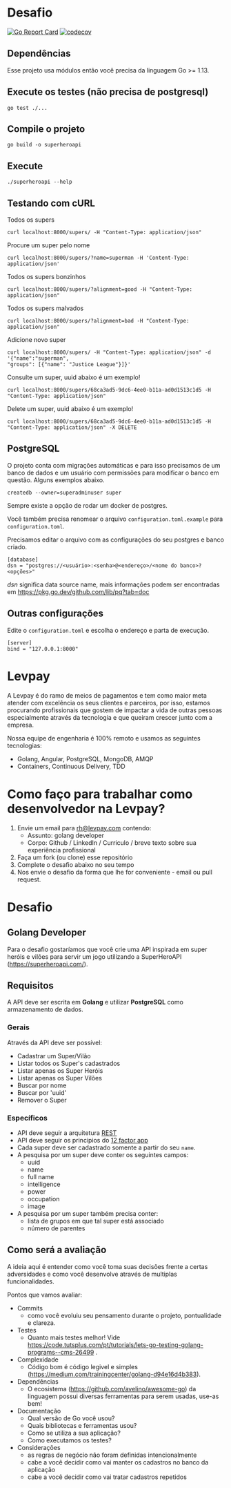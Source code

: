 # Desafio
[![Go Report Card](https://goreportcard.com/badge/github.com/dvdscripter/careers)](https://goreportcard.com/report/github.com/dvdscripter/careers)
[![codecov](https://codecov.io/gh/dvdscripter/careers/branch/master/graph/badge.svg)](https://codecov.io/gh/dvdscripter/careers)



## Dependências

Esse projeto usa módulos então você precisa da linguagem Go >= 1.13.

## Execute os testes (não precisa de postgresql)

```
go test ./...
```

## Compile o projeto

```
go build -o superheroapi
```

## Execute 

```
./superheroapi --help
```

## Testando com cURL

Todos os supers
```
curl localhost:8000/supers/ -H "Content-Type: application/json"
```

Procure um super pelo nome
```
curl localhost:8000/supers/?name=superman -H 'Content-Type: application/json'
```

Todos os supers bonzinhos
```
curl localhost:8000/supers/?alignment=good -H "Content-Type: application/json"
```

Todos os supers malvados
```
curl localhost:8000/supers/?alignment=bad -H "Content-Type: application/json"
```

Adicione novo super
```
curl localhost:8000/supers/ -H "Content-Type: application/json" -d '{"name":"superman",
"groups": [{"name": "Justice League"}]}'
```

Consulte um super, uuid abaixo é um exemplo!
```
curl localhost:8000/supers/68ca3ad5-9dc6-4ee0-b11a-ad0d1513c1d5 -H "Content-Type: application/json"
```

Delete um super, uuid abaixo é um exemplo!
```
curl localhost:8000/supers/68ca3ad5-9dc6-4ee0-b11a-ad0d1513c1d5 -H "Content-Type: application/json" -X DELETE
```

## PostgreSQL
O projeto conta com migrações automáticas e para isso precisamos de um banco de 
dados e um usuário com permissões para modificar o banco em questão. Alguns exemplos abaixo.

```
createdb --owner=superadminuser super
```

Sempre existe a opção de rodar um docker de postgres.

Você também precisa renomear o arquivo ```configuration.toml.example``` para ```configuration.toml```.

Precisamos editar o arquivo com as configurações do seu postgres e banco criado.

```
[database]
dsn = "postgres://<usuário>:<senha>@<endereço>/<nome do banco>?<opções>"
```

_dsn_ significa data source name, mais informações podem ser encontradas em
https://pkg.go.dev/github.com/lib/pq?tab=doc

## Outras configurações

Edite o ```configuration.toml``` e escolha o endereço e parta de execução.

```
[server]
bind = "127.0.0.1:8000"
```

# Levpay

A Levpay é do ramo de meios de pagamentos e tem como maior meta atender com excelência os seus clientes e parceiros, por isso, estamos procurando profissionais que gostem de impactar a vida de outras pessoas especialmente através da tecnologia e que queiram crescer junto com a empresa.

Nossa equipe de engenharia é 100% remoto e usamos as seguintes tecnologias:
- Golang, Angular, PostgreSQL, MongoDB, AMQP
- Containers, Continuous Delivery, TDD

# Como faço para trabalhar como desenvolvedor na Levpay?

1. Envie um email para rh@levpay.com contendo:
    - Assunto: golang developer
    - Corpo: Github / LinkedIn / Curriculo / breve texto sobre sua experiência profissional
2. Faça um fork (ou clone) esse repositório
3. Complete o desafio abaixo no seu tempo
4. Nos envie o desafio da forma que lhe for conveniente - email ou pull request.

# Desafio
## Golang Developer
Para o desafio gostaríamos que você crie uma API inspirada em super heróis e vilões para servir um jogo utilizando a SuperHeroAPI (https://superheroapi.com/).

## Requisitos

A API deve ser escrita em **Golang** e utilizar **PostgreSQL** como armazenamento de dados.

### Gerais
Através da API deve ser possível:
- Cadastrar um Super/Vilão
- Listar todos os Super's cadastrados
- Listar apenas os Super Heróis
- Listar apenas os Super Vilões
- Buscar por nome
- Buscar por 'uuid'
- Remover o Super

### Específicos
- API deve seguir a arquitetura [REST](https://restfulapi.net/)
- API deve seguir os principios do [12 factor app](https://12factor.net/pt_br/)
- Cada super deve ser cadastrado somente a partir do seu `name`.
- A pesquisa por um super deve conter os seguintes campos:
    - uuid
    - name
    - full name
    - intelligence
    - power
    - occupation
    - image
- A pesquisa por um super também precisa conter:
    - lista de grupos em que tal super está associado
    - número de parentes

## Como será a avaliação

A ideia aqui é entender como você toma suas decisões frente a certas adversidades e como você desenvolve através de multiplas funcionalidades.

Pontos que vamos avaliar:
- Commits
    - como você evoluiu seu pensamento durante o projeto, pontualidade e clareza.
- Testes
    - Quanto mais testes melhor! Vide https://code.tutsplus.com/pt/tutorials/lets-go-testing-golang-programs--cms-26499 .
- Complexidade
    - Código bom é código legivel e simples (https://medium.com/trainingcenter/golang-d94e16d4b383).
- Dependências
    - O ecosistema (https://github.com/avelino/awesome-go) da linguagem possui diversas ferramentas para serem usadas, use-as bem!
- Documentação
    - Qual versão de Go você usou?
    - Quais bibliotecas e ferramentas usou?
    - Como se utiliza a sua aplicação?
    - Como executamos os testes?
- Considerações
    - as regras de negócio não foram definidas intencionalmente
    - cabe a você decidir como vai manter os cadastros no banco da aplicação
    - cabe a você decidir como vai tratar cadastros repetidos
